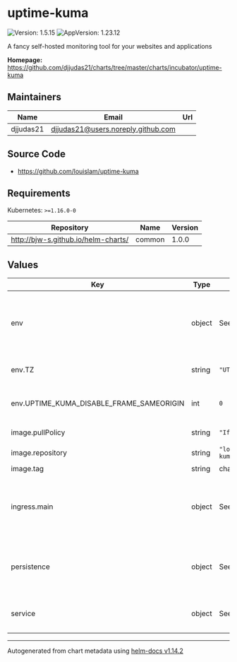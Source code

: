 # uptime-kuma

![Version: 1.5.15](https://img.shields.io/badge/Version-1.5.15-informational?style=flat-square) ![AppVersion: 1.23.12](https://img.shields.io/badge/AppVersion-1.23.12-informational?style=flat-square)

A fancy self-hosted monitoring tool for your websites and applications

**Homepage:** <https://github.com/djjudas21/charts/tree/master/charts/incubator/uptime-kuma>

## Maintainers

| Name | Email | Url |
| ---- | ------ | --- |
| djjudas21 | <djjudas21@users.noreply.github.com> |  |

## Source Code

* <https://github.com/louislam/uptime-kuma>

## Requirements

Kubernetes: `>=1.16.0-0`

| Repository | Name | Version |
|------------|------|---------|
| http://bjw-s.github.io/helm-charts/ | common | 1.0.0 |

## Values

| Key | Type | Default | Description |
|-----|------|---------|-------------|
| env | object | See below | environment variables. See [application docs](https://github.com/louislam/uptime-kuma/wiki/Environment-Variables) for more details. |
| env.TZ | string | `"UTC"` | Set the container timezone |
| env.UPTIME_KUMA_DISABLE_FRAME_SAMEORIGIN | int | `0` | Set the frame same-origin policy (int) |
| image.pullPolicy | string | `"IfNotPresent"` | image pull policy |
| image.repository | string | `"louislam/uptime-kuma"` | image repository |
| image.tag | string | chart.appVersion | image tag |
| ingress.main | object | See values.yaml | Enable and configure ingress settings for the chart under this key. |
| persistence | object | See values.yaml | Configure persistence settings for the chart under this key. |
| service | object | See values.yaml | Configures service settings for the chart. |

----------------------------------------------
Autogenerated from chart metadata using [helm-docs v1.14.2](https://github.com/norwoodj/helm-docs/releases/v1.14.2)
